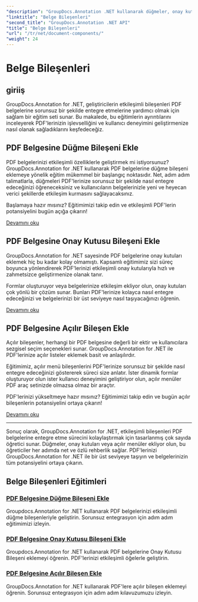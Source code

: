 ```yaml
---
"description": "GroupDocs.Annotation .NET kullanarak düğmeler, onay kutuları ve açılır listeler gibi etkileşimli bileşenleri PDF belgelerine entegre etmeye ilişkin kapsamlı eğitimleri keşfedin."
"linktitle": "Belge Bileşenleri"
"second_title": "GroupDocs.Annotation .NET API"
"title": "Belge Bileşenleri"
"url": "/tr/net/document-components/"
"weight": 24
---
```


# Belge Bileşenleri

## giriiş

GroupDocs.Annotation for .NET, geliştiricilerin etkileşimli bileşenleri PDF belgelerine sorunsuz bir şekilde entegre etmelerine yardımcı olmak için sağlam bir eğitim seti sunar. Bu makalede, bu eğitimlerin ayrıntılarını inceleyerek PDF'lerinizin işlevselliğini ve kullanıcı deneyimini geliştirmenize nasıl olanak sağladıklarını keşfedeceğiz.

## PDF Belgesine Düğme Bileşeni Ekle

PDF belgelerinizi etkileşimli özelliklerle geliştirmek mi istiyorsunuz? GroupDocs.Annotation for .NET kullanarak PDF belgelerine düğme bileşeni eklemeye yönelik eğitim mükemmel bir başlangıç noktasıdır. Net, adım adım talimatlarla, düğmeleri PDF'lerinize sorunsuz bir şekilde nasıl entegre edeceğinizi öğreneceksiniz ve kullanıcıların belgelerinizle yeni ve heyecan verici şekillerde etkileşim kurmasını sağlayacaksınız.

Başlamaya hazır mısınız? Eğitimimizi takip edin ve etkileşimli PDF'lerin potansiyelini bugün açığa çıkarın!

[Devamını oku](./add-button-component-to-pdf/)

## PDF Belgesine Onay Kutusu Bileşeni Ekle

GroupDocs.Annotation for .NET sayesinde PDF belgelerine onay kutuları eklemek hiç bu kadar kolay olmamıştı. Kapsamlı eğitimimiz sizi süreç boyunca yönlendirerek PDF'lerinizi etkileşimli onay kutularıyla hızlı ve zahmetsizce geliştirmenize olanak tanır.

Formlar oluşturuyor veya belgelerinize etkileşim ekliyor olun, onay kutuları çok yönlü bir çözüm sunar. Bunları PDF'lerinize kolayca nasıl entegre edeceğinizi ve belgelerinizi bir üst seviyeye nasıl taşıyacağınızı öğrenin.

[Devamını oku](./add-checkbox-component-to-pdf/)

## PDF Belgesine Açılır Bileşen Ekle

Açılır bileşenler, herhangi bir PDF belgesine değerli bir ektir ve kullanıcılara sezgisel seçim seçenekleri sunar. GroupDocs.Annotation for .NET ile PDF'lerinize açılır listeler eklemek basit ve anlaşılırdır.

Eğitimimiz, açılır menü bileşenlerini PDF'lerinize sorunsuz bir şekilde nasıl entegre edeceğinizi göstererek süreci size anlatır. İster dinamik formlar oluşturuyor olun ister kullanıcı deneyimini geliştiriyor olun, açılır menüler PDF araç setinizde olmazsa olmaz bir araçtır.

PDF'lerinizi yükseltmeye hazır mısınız? Eğitimimizi takip edin ve bugün açılır bileşenlerin potansiyelini ortaya çıkarın!

[Devamını oku](./add-dropdown-component-to-pdf/)

---

Sonuç olarak, GroupDocs.Annotation for .NET, etkileşimli bileşenleri PDF belgelerine entegre etme sürecini kolaylaştırmak için tasarlanmış çok sayıda öğretici sunar. Düğmeler, onay kutuları veya açılır menüler ekliyor olun, bu öğreticiler her adımda net ve özlü rehberlik sağlar. PDF'lerinizi GroupDocs.Annotation for .NET ile bir üst seviyeye taşıyın ve belgelerinizin tüm potansiyelini ortaya çıkarın.
## Belge Bileşenleri Eğitimleri
### [PDF Belgesine Düğme Bileşeni Ekle](./add-button-component-to-pdf/)
Groupdocs.Annotation for .NET kullanarak PDF belgelerinizi etkileşimli düğme bileşenleriyle geliştirin. Sorunsuz entegrasyon için adım adım eğitimimizi izleyin.
### [PDF Belgesine Onay Kutusu Bileşeni Ekle](./add-checkbox-component-to-pdf/)
Groupdocs.Annotation for .NET kullanarak PDF belgelerine Onay Kutusu Bileşeni eklemeyi öğrenin. PDF'lerinizi etkileşimli öğelerle geliştirin.
### [PDF Belgesine Açılır Bileşen Ekle](./add-dropdown-component-to-pdf/)
GroupDocs.Annotation for .NET kullanarak PDF'lere açılır bileşen eklemeyi öğrenin. Sorunsuz entegrasyon için adım adım kılavuzumuzu izleyin.